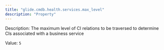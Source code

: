 ```yaml
---
title: "glide.cmdb.health.services.max_level"
description: "Property"
---
```


Description: The maximum level of CI relations to be traversed to determine CIs associated with a business service

Value: `5`